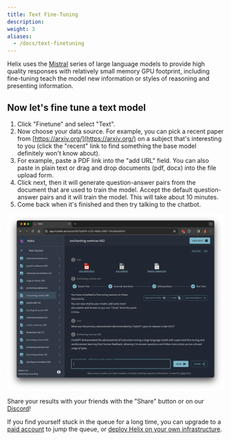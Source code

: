 ```yaml
---
title: Text Fine-Tuning
description:
weight: 3
aliases:
  - /docs/text-finetuning
---
```


Helix uses the [Mistral](https://mistral.ai/) series of large language models to provide high quality responses with relatively small memory GPU footprint, including fine-tuning teach the model new information or styles of reasoning and presenting information.


## Now let's fine tune a text model

1. Click "Finetune" and select "Text".
2. Now choose your data source. For example, you can pick a recent paper from [https://arxiv.org/](https://arxiv.org/) on a subject that's interesting to you (click the "recent" link to find something the base model definitely won't know about).
3. For example, paste a PDF link into the "add URL" field. You can also paste in plain text or drag and drop documents (pdf, docx) into the file upload form.
4. Click next, then it will generate question-answer pairs from the document that are used to train the model. Accept the default question-answer pairs and it will train the model. This will take about 10 minutes. 
5. Come back when it's finished and then try talking to the chatbot.

![](gsg-05.png)

Share your results with your friends with the "Share" button or on our [Discord](https://discord.gg/VJftd844GE)!

If you find yourself stuck in the queue for a long time, you can upgrade to a [paid account](https://app.tryhelix.ai/account) to jump the queue, or [deploy Helix on your own infrastructure](/docs/controlplane).